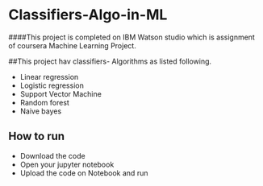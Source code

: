 # Classifiers-Algo-in-ML
####This project is completed on IBM Watson studio which is assignment of coursera Machine Learning Project.

##This project hav classifiers- Algorithms as listed following.
- Linear regression
- Logistic regression
- Support Vector Machine
- Random forest
- Naive bayes
## How to run 
- Download the code
- Open your jupyter notebook
- Upload the code on Notebook and run
